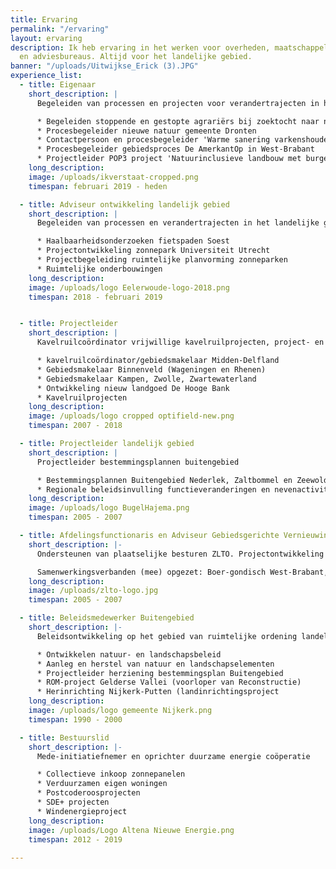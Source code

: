 ```yaml
---
title: Ervaring
permalink: "/ervaring"
layout: ervaring
description: Ik heb ervaring in het werken voor overheden, maatschappelijke organisaties
  en adviesbureaus. Altijd voor het landelijke gebied.
banner: "/uploads/Uitwijkse_Erick (3).JPG"
experience_list:
  - title: Eigenaar
    short_description: |
      Begeleiden van processen en projecten voor verandertrajecten in het landelijke gebied

      * Begeleiden stoppende en gestopte agrariërs bij zoektocht naar nieuwe functie gebouwen (VABIMPULS provincie Noord-Brabant)
      * Procesbegeleider nieuwe natuur gemeente Dronten
      * Contactpersoon en procesbegeleider 'Warme sanering varkenshouderij Barneveld'
      * Procesbegeleider gebiedsproces De AmerkantOp in West-Brabant
      * Projectleider POP3 project 'Natuurinclusieve landbouw met burgerparticipatie'
    long_description: 
    image: /uploads/ikverstaat-cropped.png
    timespan: februari 2019 - heden

  - title: Adviseur ontwikkeling landelijk gebied
    short_description: |
      Begeleiden van processen en verandertrajecten in het landelijke gebied

      * Haalbaarheidsonderzoeken fietspaden Soest
      * Projectontwikkeling zonnepark Universiteit Utrecht
      * Projectbegeleiding ruimtelijke planvorming zonneparken
      * Ruimtelijke onderbouwingen
    long_description: 
    image: /uploads/logo Eelerwoude-logo-2018.png
    timespan: 2018 - februari 2019


  - title: Projectleider
    short_description: |
      Kavelruilcoördinator vrijwillige kavelruilprojecten, project- en procesbegeleiding plattelandsontwikkelingsprojecten

      * kavelruilcoördinator/gebiedsmakelaar Midden-Delfland
      * Gebiedsmakelaar Binnenveld (Wageningen en Rhenen)
      * Gebiedsmakelaar Kampen, Zwolle, Zwartewaterland
      * Ontwikkeling nieuw landgoed De Hooge Bank
      * Kavelruilprojecten
    long_description: 
    image: /uploads/logo cropped optifield-new.png
    timespan: 2007 - 2018

  - title: Projectleider landelijk gebied
    short_description: |
      Projectleider bestemmingsplannen buitengebied

      * Bestemmingsplannen Buitengebied Nederlek, Zaltbommel en Zeewolde
      * Regionale beleidsinvulling functieveranderingen en nevenactiviteiten Regio De Vall
    long_description: 
    image: /uploads/logo BugelHajema.png
    timespan: 2005 - 2007

  - title: Afdelingsfunctionaris en Adviseur Gebiedsgerichte Vernieuwing
    short_description: |-
      Ondersteunen van plaatselijke besturen ZLTO. Projectontwikkeling en -leiding projecten met agrarische ondernemers, gemeenten, natuurorganisaties en waterschappen.

      Samenwerkingsverbanden (mee) opgezet: Boer-gondisch West-Brabant, Streekproducten Brabantse Wal Asperges, Verenigingen van glastuinders in Zevenbergen en Etten-Leur, agrarische natuurverenigingen (ANV Drimmelen & Moerdijk, ANV Slagenland, ANV Baarle-Nassau e.o.).
    long_description: 
    image: /uploads/zlto-logo.jpg
    timespan: 2005 - 2007

  - title: Beleidsmedewerker Buitengebied
    short_description: |-
      Beleidsontwikkeling op het gebied van ruimtelijke ordening landelijke gebied

      * Ontwikkelen natuur- en landschapsbeleid
      * Aanleg en herstel van natuur en landschapselementen
      * Projectleider herziening bestemmingsplan Buitengebied
      * ROM-project Gelderse Vallei (voorloper van Reconstructie)
      * Herinrichting Nijkerk-Putten (landinrichtingsproject
    long_description: 
    image: /uploads/logo gemeente Nijkerk.png
    timespan: 1990 - 2000

  - title: Bestuurslid
    short_description: |-
      Mede-initiatiefnemer en oprichter duurzame energie coöperatie

      * Collectieve inkoop zonnepanelen
      * Verduurzamen eigen woningen
      * Postcoderoosprojecten
      * SDE+ projecten
      * Windenergieproject
    long_description: 
    image: /uploads/Logo Altena Nieuwe Energie.png
    timespan: 2012 - 2019
  
---
```





